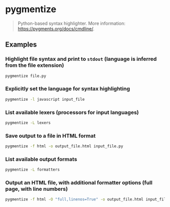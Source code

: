 # pygmentize

> Python-based syntax highlighter. More information: <https://pygments.org/docs/cmdline/>.

## Examples

### Highlight file syntax and print to `stdout` (language is inferred from the file extension)

```bash
pygmentize file.py
```

### Explicitly set the language for syntax highlighting

```bash
pygmentize -l javascript input_file
```

### List available lexers (processors for input languages)

```bash
pygmentize -L lexers
```

### Save output to a file in HTML format

```bash
pygmentize -f html -o output_file.html input_file.py
```

### List available output formats

```bash
pygmentize -L formatters
```

### Output an HTML file, with additional formatter options (full page, with line numbers)

```bash
pygmentize -f html -O "full,linenos=True" -o output_file.html input_file
```
